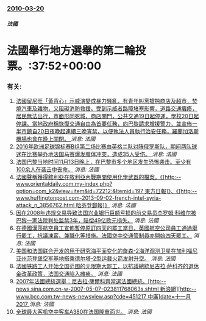 ### [2010-03-20](/news/2010/03/20/index.md)

##### 法國
#  法國舉行地方選舉的第二輪投票。:37:52+00:00




### 有关:

1. [法國留尼旺「黃背心」示威演變成暴力騷亂，有青年糾黨搶掠商店及超市，焚燒汽車及雜物，又阻礙消防救援。受到示威者路障堵塞影響，道路交通癱瘓，居民無法出行，市面形同死城，商店關門，公共交通19日起停運，學校20日起停課。當地政府稱恢復交通自由為首要任務，向巴黎請求增援警力，並宣佈一半市鎮自20日夜晚起連續三晚宵禁，以便執法人員執行治安任務，羅蘭加洛斯機場也會在晚上關閉。 ](/zh/news/2018/11/20/法國留尼旺-黃背心-示威演變成暴力騷亂-有青年糾黨搶掠商店及超市-焚燒汽車及雜物-又阻礙消防救援-受到示威者路障堵塞影響.md) _消息: 法國_
2. [ 2016年欧洲足球锦标赛B组第二场比赛由英格兰队对阵俄罗斯队，期间两队球迷在比赛举办地法国马赛爆发肢体冲突，造成35人受伤。 ](/zh/news/2016/06/11/2016年欧洲足球锦标赛B组第二场比赛由英格兰队对阵俄罗斯队-期间两队球迷在比赛举办地法国马赛爆发肢体冲突-造成35人.md) _消息: 法國_
3. [法国巴黎当地时间11月13日晚上，在巴黎市多个地区发生恐怖袭击。至少有100余人在袭击中丧命。](/zh/news/2015/11/13/法国巴黎当地时间11月13日晚上-在巴黎市多个地区发生恐怖袭击-至少有100余人在袭击中丧命.md) _消息: 法國_
4. [ 法國聲稱獲得敘利亞在敘利亞內戰期間使用化學武器的檔案。《[http:--www.orientaldaily.com.my-index.php?option=com_k2&view=item&id=72212:&Itemid=197 東方日報]》、《[http:--www.huffingtonpost.com-2013-09-02-french-intel-syria-attack_n_3856762.html 哈芬登郵報]》](/zh/news/2013/09/3/法國聲稱獲得敘利亞在敘利亞內戰期間使用化學武器的檔案-http-wwworientaldailycomm.md) _消息: 法國_
5. [ 因在2008年违规交易导致法国兴业银行巨额亏损的前交易员杰罗姆·科维尔被巴黎一家法院判处监禁3年，赔偿49亿欧元损失。](/zh/news/2010/10/5/因在2008年违规交易导致法国兴业银行巨额亏损的前交易员杰罗姆-科维尔被巴黎一家法院判处监禁3年-赔偿49亿欧元损失.md) _消息: 法國_
6. [ 在德國漢莎航空員工宣佈暫停原訂四天的罷工當日，英國航空公司員工通過舉行罷工，抗議凍薪、兼職化等措施。法國空中交通管制員亦開始四天罷工。](/zh/news/2010/02/22/在德國漢莎航空員工宣佈暫停原訂四天的罷工當日-英國航空公司員工通過舉行罷工-抗議凍薪-兼職化等措施-法國空中交通管制員.md) _消息: 法國_
7. [美国和法国联合开发的用于研究海平面变化的詹森-2海洋观测卫星在加利福尼亚州范登堡空军基地搭乘德尔塔-2型运载火箭发射升空。](/zh/news/2008/06/20/美国和法国联合开发的用于研究海平面变化的詹森-2海洋观测卫星在加利福尼亚州范登堡空军基地搭乘德尔塔-2型运载火箭发射升空.md) _消息: 法國_
8. [法國铁路工人开始全国范围的无限期大罷工，以抗議總統尼古拉·萨科齐的退休金改革政策，法国交通陷入瘫痪。](/zh/news/2007/11/13/法國铁路工人开始全国范围的无限期大罷工-以抗議總統尼古拉-萨科齐的退休金改革政策-法国交通陷入瘫痪.md) _消息: 法國_
9. [2007年法國總統選舉：尼古拉·薩爾科齊當選法國總統。[http:--news.sina.com.cn-w-2007-05-07-023811768063s.shtml 新浪網][http:--www.bcc.com.tw-news-newsview.asp?cde=451217 中廣]date=十一月 2017 ](/zh/news/2007/05/6/2007年法國總統選舉-尼古拉-薩爾科齊當選法國總統-http-newssinacomcn-w-2007-0.md) _消息: 法國_
10. [ 全球最大客机空中客车A380在法国隆重面世。](/zh/news/2005/01/18/全球最大客机空中客车A380在法国隆重面世.md) _消息: 法國_

